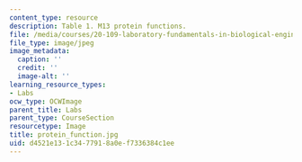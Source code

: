 ```yaml
---
content_type: resource
description: Table 1. M13 protein functions.
file: /media/courses/20-109-laboratory-fundamentals-in-biological-engineering-fall-2007/d4521e131c3477918a0ef7336384c1ee_protein_function.jpg
file_type: image/jpeg
image_metadata:
  caption: ''
  credit: ''
  image-alt: ''
learning_resource_types:
- Labs
ocw_type: OCWImage
parent_title: Labs
parent_type: CourseSection
resourcetype: Image
title: protein_function.jpg
uid: d4521e13-1c34-7791-8a0e-f7336384c1ee
---
```

